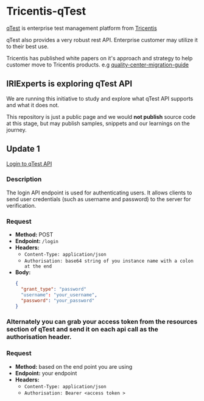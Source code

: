 # Tricentis-qTest
[qTest](https://www.tricentis.com/products/unified-test-management-qtest) is enterprise test management platform from [Tricentis](https://www.tricentis.com)

qTest also provides a very robust rest API. Enterprise customer may utilize it to their best use.

Tricentis has published white papers on it's approach and strategy to help customer move to Tricentis products. 
e.g [quality-center-migration-guide](https://www.tricentis.com/resources/quality-center-migration-guide)

## IRIExperts is exploring qTest API
We are running this initiative to study and explore what qTest API supports and what it does not.

This repository is just a public page and we would **not publish** source code at this stage, but may publish samples, snippets and our learnings on the journey.


## Update 1
[Login to qTest API](https://qtest.dev.tricentis.com/#/login/postAccessToken)

### Description
The login API endpoint is used for authenticating users. It allows clients to send user credentials (such as username and password) to the server for verification.

### Request
- **Method:** POST
- **Endpoint:** `/login`
- **Headers:**
  - `Content-Type: application/json`
  - `Authorisation: base64 string of you instance name with a colon at the end`
- **Body:**
  ```json
  {
    "grant_type": "password"
    "username": "your_username",
    "password": "your_password"
  }

### Alternately you can grab your access token from the resources section of qTest and send it on each api call as the authorisation header.

### Request
- **Method:** based on the end point you are using
- **Endpoint:**  your endpoint
- **Headers:**
  - `Content-Type: application/json`
  - `Authorisation: Bearer <access token >`




